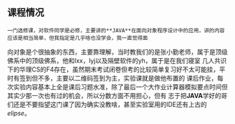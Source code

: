## 课程情况
    一门选修课，对软件同学是必修，主要讲的**JAVA**在面向对象程序设计中的应用，讲的内容应该是相当简单，但我指定是几乎啥也没学会，我一直觉得面
向对象是个很抽象的东西，主要靠理解，当时教我们的是张小勤老师，属于是顶级佛系中的顶级佛系，他和lxx，lyj以及隔壁软件的yh，属于是在我们寝室
几人共识下的华理CS的F4存在，虽然期末考试闭卷但考的比较简单复习好不太可能挂，平时有签到但不多，主要以二维码签到为主，实验课就是做他布置的
课后作业，每次实验内容基本上全是课后习题水准，除了最后一个大作业计算器模拟要点时间但其实少那一次也有过的机会，所以分数方面不用担心，但有
志于把**JAVA**学好的哥们还是不要指望这门课了因为确实没教啥，甚至实验室用的IDE还有上古的*elipse*。
